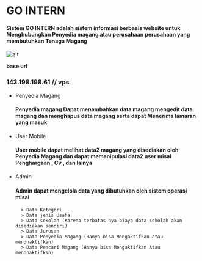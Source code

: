 # GO INTERN
 #### Sistem GO INTERN adalah sistem informasi berbasis website untuk Menghubungkan Penyedia magang atau perusahaan perusahaan yang membutuhkan Tenaga Magang 

 ![alt](https://ibb.co/LvJQkyP)


 **base url**
 ### 143.198.198.61 // vps 
 
- Penyedia Magang
    #### Penyedia magang Dapat menambahkan data magang mengedit data magang dan menghapus data magang serta dapat Menerima lamaran yang masuk
- User Mobile
    #### User mobile dapat melihat data2 magang yang disediakan oleh Penyedia Magang dan dapat memanipulasi data2 user misal Penghargaan , Cv , dan lainya

- Admin
    #### Admin dapat mengelola data yang dibutuhkan oleh sistem operasi misal
        > Data Kategori
        > Data jenis Usaha
        > Data sekolah (Karena terbatas nya biaya data sekolah akan disediakan sendiri)
        > Data Jurusan
        > Data Penyedia Magang (Hanya bisa Mengaktifkan atau menonaktifkan)
        > Data Pencari Magang (Hanya bisa Mengaktifkan Atau menonaktifkan)

